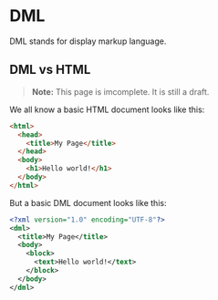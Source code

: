 # DML

DML stands for display markup language.

## DML vs HTML

> **Note:** This page is imcomplete. It is still a draft.

We all know a basic HTML document looks like this:

```html
<html>
  <head>
    <title>My Page</title>
  </head>
  <body>
    <h1>Hello world!</h1>
  </body>
</html>
```

But a basic DML document looks like this:

```xml
<?xml version="1.0" encoding="UTF-8"?>
<dml>
  <title>My Page</title>
  <body>
    <block>
      <text>Hello world!</text>
    </block>
  </body>
</dml>
```
